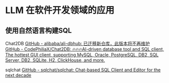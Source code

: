 # LLM 在软件开发领域的应用


## 使用自然语言构建SQL

Chat2DB
[GitHub - alibaba/ali-dbhub: 已迁移新仓库，此版本将不再维护](https://github.com/alibaba/Chat2DB)
[GitHub - CodePhiliaX/Chat2DB: 🔥🔥🔥AI-driven database tool and SQL client, The hottest GUI client, supporting MySQL, Oracle, PostgreSQL, DB2, SQL Server, DB2, SQLite, H2, ClickHouse, and more.](https://github.com/CodePhiliaX/Chat2DB)

sqlchat
[GitHub - sqlchat/sqlchat: Chat-based SQL Client and Editor for the next decade](https://github.com/sqlchat/sqlchat)

